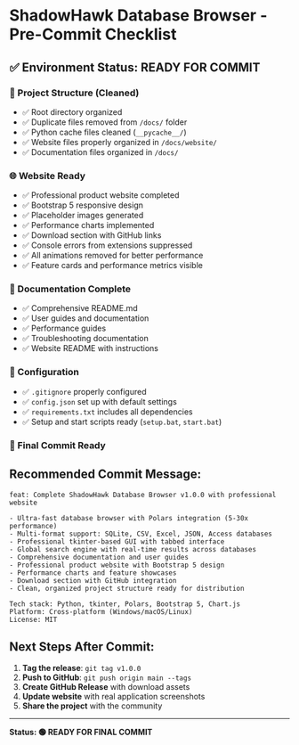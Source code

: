 # ShadowHawk Database Browser - Pre-Commit Checklist

## ✅ **Environment Status: READY FOR COMMIT**

### **📁 Project Structure (Cleaned)**
- ✅ Root directory organized
- ✅ Duplicate files removed from `/docs/` folder
- ✅ Python cache files cleaned (`__pycache__/`)
- ✅ Website files properly organized in `/docs/website/`
- ✅ Documentation files organized in `/docs/`

### **🌐 Website Ready**
- ✅ Professional product website completed
- ✅ Bootstrap 5 responsive design
- ✅ Placeholder images generated
- ✅ Performance charts implemented
- ✅ Download section with GitHub links
- ✅ Console errors from extensions suppressed
- ✅ All animations removed for better performance
- ✅ Feature cards and performance metrics visible

### **📝 Documentation Complete**
- ✅ Comprehensive README.md
- ✅ User guides and documentation
- ✅ Performance guides
- ✅ Troubleshooting documentation
- ✅ Website README with instructions

### **🔧 Configuration**
- ✅ `.gitignore` properly configured
- ✅ `config.json` set up with default settings
- ✅ `requirements.txt` includes all dependencies
- ✅ Setup and start scripts ready (`setup.bat`, `start.bat`)

### **🚀 Final Commit Ready**

## **Recommended Commit Message:**

```
feat: Complete ShadowHawk Database Browser v1.0.0 with professional website

- Ultra-fast database browser with Polars integration (5-30x performance)
- Multi-format support: SQLite, CSV, Excel, JSON, Access databases
- Professional tkinter-based GUI with tabbed interface
- Global search engine with real-time results across databases
- Comprehensive documentation and user guides
- Professional product website with Bootstrap 5 design
- Performance charts and feature showcases
- Download section with GitHub integration
- Clean, organized project structure ready for distribution

Tech stack: Python, tkinter, Polars, Bootstrap 5, Chart.js
Platform: Cross-platform (Windows/macOS/Linux)
License: MIT
```

## **Next Steps After Commit:**

1. **Tag the release**: `git tag v1.0.0`
2. **Push to GitHub**: `git push origin main --tags`
3. **Create GitHub Release** with download assets
4. **Update website** with real application screenshots
5. **Share the project** with the community

---

**Status: 🟢 READY FOR FINAL COMMIT**
